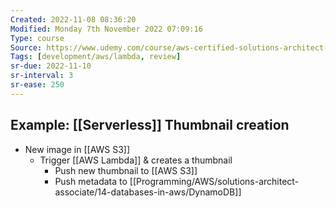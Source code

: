 ```yaml
---
Created: 2022-11-08 08:36:20
Modified: Monday 7th November 2022 07:09:16
Type: course
Source: https://www.udemy.com/course/aws-certified-solutions-architect-associate-saa-c01/?xref=E0Aed11STH4LPUQvCz0GJFABTmM=
Tags: [development/aws/lambda, review]
sr-due: 2022-11-10
sr-interval: 3
sr-ease: 250
---
```


## Example: [[Serverless]] Thumbnail creation

- New image in [[AWS S3]]
    - Trigger [[AWS Lambda]] & creates a thumbnail 
        - Push new thumbnail to [[AWS S3]]
        - Push metadata to [[Programming/AWS/solutions-architect-associate/14-databases-in-aws/DynamoDB]]